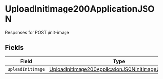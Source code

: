# UploadInitImage200ApplicationJSON

Responses for POST /init-image


## Fields

| Field                                                                                                                                       | Type                                                                                                                                        | Required                                                                                                                                    | Description                                                                                                                                 |
| ------------------------------------------------------------------------------------------------------------------------------------------- | ------------------------------------------------------------------------------------------------------------------------------------------- | ------------------------------------------------------------------------------------------------------------------------------------------- | ------------------------------------------------------------------------------------------------------------------------------------------- |
| `uploadInitImage`                                                                                                                           | [UploadInitImage200ApplicationJSONInitImageUploadOutput](../../models/operations/uploadinitimage200applicationjsoninitimageuploadoutput.md) | :heavy_minus_sign:                                                                                                                          | N/A                                                                                                                                         |